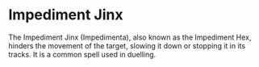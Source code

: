 # Impediment Jinx  
The Impediment Jinx (Impedimenta), also known as the Impediment Hex, hinders the movement of the target, slowing it down or stopping it in its tracks. It is a common spell used in duelling.  
  
